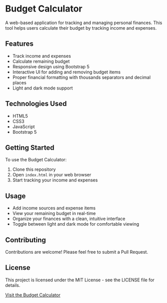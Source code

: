 # Budget Calculator

A web-based application for tracking and managing personal finances. This tool helps users calculate their budget by tracking income and expenses.

## Features

- Track income and expenses
- Calculate remaining budget
- Responsive design using Bootstrap 5
- Interactive UI for adding and removing budget items
- Proper financial formatting with thousands separators and decimal places
- Light and dark mode support

## Technologies Used

- HTML5
- CSS3
- JavaScript
- Bootstrap 5

## Getting Started

To use the Budget Calculator:

1. Clone this repository
2. Open `index.html` in your web browser
3. Start tracking your income and expenses

## Usage

- Add income sources and expense items
- View your remaining budget in real-time
- Organize your finances with a clean, intuitive interface
- Toggle between light and dark mode for comfortable viewing

## Contributing

Contributions are welcome! Please feel free to submit a Pull Request.

## License

This project is licensed under the MIT License - see the LICENSE file for details.

[Visit the Budget Calculator](https://omardev.engineer/Budget-App/)
